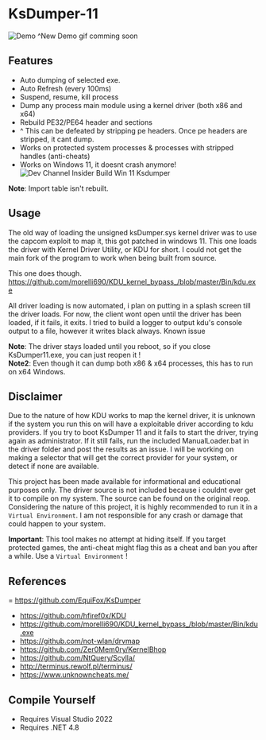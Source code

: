 # KsDumper-11
![Demo](https://i.imgur.com/6XyMDxa.gif)
^New Demo gif comming soon

## Features
- Auto dumping of selected exe.
- Auto Refresh (every 100ms)
- Suspend, resume, kill process
- Dump any process main module using a kernel driver (both x86 and x64)
- Rebuild PE32/PE64 header and sections
- ^ This can be defeated by stripping pe headers. Once pe headers are stripped, it cant dump.
- Works on protected system processes & processes with stripped handles (anti-cheats)
- Works on Windows 11, it doesnt crash anymore!
![Dev Channel Insider Build Win 11 Ksdumper](https://cdn.discordapp.com/attachments/1022996250037076047/1066538037154152548/image.png)

**Note**: Import table isn't rebuilt.

## Usage
The old way of loading the unsigned ksDumper.sys kernel driver was to use the capcom exploit to map it, this got patched in windows 11.
This one loads the driver with Kernel Driver Utility, or KDU for short. 
I could not get the main fork of the program to work when being built from source. 

This one does though.
https://github.com/morelli690/KDU_kernel_bypass_/blob/master/Bin/kdu.exe

All driver loading is now automated, i plan on putting in a splash screen till the driver loads.
For now, the client wont open until the driver has been loaded, if it fails, it exits. 
I tried to build a logger to output kdu's console output to a file, however it writes black always. Known issue

**Note**: The driver stays loaded until you reboot, so if you close KsDumper11.exe, you can just reopen it !  
**Note2**: Even though it can dump both x86 & x64 processes, this has to run on x64 Windows.

## Disclaimer
Due to the nature of how KDU works to map the kernel driver, it is unknown if the system you run this on 
will have a exploitable driver according to kdu providers.
If you try to boot KsDumper 11 and it fails to start the driver, trying again as administrator.
If it still fails, run the included ManualLoader.bat in the driver folder and post the results as an issue. 
I will be working on making a selector that will get the correct provider for your system, or detect if none are available.

This project has been made available for informational and educational purposes only.
The driver source is not included because i couldnt ever get it to compile on my system. The source can be found on the original reop. 
Considering the nature of this project, it is highly recommended to run it in a `Virtual Environment`. I am not responsible for any crash or damage that could happen to your system.

**Important**: This tool makes no attempt at hiding itself. If you target protected games, the anti-cheat might flag this as a cheat and ban you after a while. Use a `Virtual Environment` !

## References
= https://github.com/EquiFox/KsDumper
- https://github.com/hfiref0x/KDU
- https://github.com/morelli690/KDU_kernel_bypass_/blob/master/Bin/kdu.exe
- https://github.com/not-wlan/drvmap
- https://github.com/Zer0Mem0ry/KernelBhop
- https://github.com/NtQuery/Scylla/
- http://terminus.rewolf.pl/terminus/
- https://www.unknowncheats.me/

## Compile Yourself
- Requires Visual Studio 2022
- Requires .NET 4.8